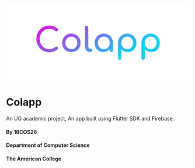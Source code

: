 <img src="./assets/logo.png">

# Colapp

An UG academic project, An app built using Flutter SDK and Firebase.

#### By 18COS26
#### Department of Computer Science
#### The American College

